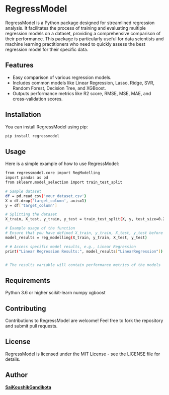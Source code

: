 # RegressModel

RegressModel is a Python package designed for streamlined regression analysis. It facilitates the process of training and evaluating multiple regression models on a dataset, providing a comprehensive comparison of their performance. This package is particularly useful for data scientists and machine learning practitioners who need to quickly assess the best regression model for their specific data.

## Features

- Easy comparison of various regression models.
- Includes common models like Linear Regression, Lasso, Ridge, SVR, Random Forest, Decision Tree, and XGBoost.
- Outputs performance metrics like R2 score, RMSE, MSE, MAE, and cross-validation scores.

## Installation

You can install RegressModel using pip:

```bash
pip install regressmodel
```
## Usage

Here is a simple example of how to use RegressModel:

```bash
from regressmodel.core import RegModelling
import pandas as pd
from sklearn.model_selection import train_test_split

# Sample dataset
df = pd.read_csv('your_dataset.csv')
X = df.drop('target_column', axis=1)
y = df['target_column']

# Splitting the dataset
X_train, X_test, y_train, y_test = train_test_split(X, y, test_size=0.2)

# Example usage of the function
# Ensure that you have defined X_train, y_train, X_test, y_test before calling this function
model_results = reg_modelling(X_train, y_train, X_test, y_test)

# # Access specific model results, e.g., Linear Regression
print("Linear Regression Results:", model_results["LinearRegression"])


# The results variable will contain performance metrics of the models
```
## Requirements
Python 3.6 or higher
scikit-learn
numpy
xgboost
## Contributing
Contributions to RegressModel are welcome! Feel free to fork the repository and submit pull requests.

## License
RegressModel is licensed under the MIT License - see the LICENSE file for details.

## Author
**[SaiKoushikGandikota](https://www.linkedin.com/in/gandikota-sai-koushik/)**

